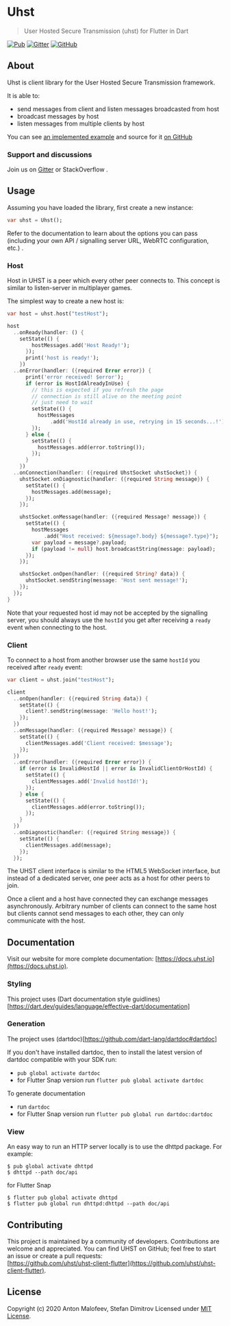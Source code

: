 # Uhst

> User Hosted Secure Transmission (uhst) for Flutter in Dart

[![Pub](https://img.shields.io/pub/v/uhst.svg)](https://pub.dartlang.org/packages/uhst)
[![Gitter](https://badges.gitter.im/uhst/community.svg)](https://gitter.im/uhst/community?utm_source=badge&utm_medium=badge&utm_campaign=pr-badge)
[![GitHub](https://img.shields.io/github/license/uhst/uhst-client-flutter)](LICENSE)

## About

Uhst is client library for the User Hosted Secure Transmission framework.

It is able to:

- send messages from client and listen messages broadcasted from host
- broadcast messages by host
- listen messages from multiple clients by host

You can see [an implemented example](http://docs.uhst.io/uhst-client-flutter/) and source for it [on GitHub](https://github.com/uhst/uhst-client-flutter/tree/next/example)

### Support and discussions

Join us on [Gitter](https://gitter.im/uhst/community?utm_source=share-link&utm_medium=link&utm_campaign=share-link) or StackOverflow .

## Usage

Assuming you have loaded the library, first create a new instance:

```dart
var uhst = Uhst();
```

Refer to the documentation to learn about the options you can pass
(including your own API / signalling server URL, WebRTC configuration, etc.) .

### Host

Host in UHST is a peer which every other peer connects to.
This concept is similar to listen-server in multiplayer games.

The simplest way to create a new host is:

```dart
var host = uhst.host("testHost");

host
  ..onReady(handler: () {
    setState(() {
        hostMessages.add('Host Ready!');
      });
      print('host is ready!');
    })
  ..onError(handler: ({required Error error}) {
      print('error received! $error');
      if (error is HostIdAlreadyInUse) {
        // this is expected if you refresh the page
        // connection is still alive on the meeting point
        // just need to wait
        setState(() {
          hostMessages
              .add('HostId already in use, retrying in 15 seconds...!');
        });
      } else {
        setState(() {
          hostMessages.add(error.toString());
        });
      }
    })
  ..onConnection(handler: ({required UhstSocket uhstSocket}) {
    uhstSocket.onDiagnostic(handler: ({required String message}) {
      setState(() {
        hostMessages.add(message);
      });
    });

    uhstSocket.onMessage(handler: ({required Message? message}) {
      setState(() {
        hostMessages
            .add("Host received: ${message?.body} ${message?.type}");
        var payload = message?.payload;
        if (payload != null) host.broadcastString(message: payload);
      });
    });

    uhstSocket.onOpen(handler: ({required String? data}) {
      uhstSocket.sendString(message: 'Host sent message!');
    });
  });
}
```

Note that your requested host id may not be accepted by the signalling server,
you should always use the `hostId` you get after receiving a `ready`
event when connecting to the host.

### Client

To connect to a host from another browser use the same `hostId`
you received after `ready` event:

```dart
var client = uhst.join("testHost");

client
  ..onOpen(handler: ({required String data}) {
    setState(() {
      client?.sendString(message: 'Hello host!');
    });
  })
  ..onMessage(handler: ({required Message? message}) {
    setState(() {
      clientMessages.add('Client received: $message');
    });
  })
  ..onError(handler: ({required Error error}) {
    if (error is InvalidHostId || error is InvalidClientOrHostId) {
      setState(() {
        clientMessages.add('Invalid hostId!');
      });
    } else {
      setState(() {
        clientMessages.add(error.toString());
      });
    }
  })
  ..onDiagnostic(handler: ({required String message}) {
    setState(() {
      clientMessages.add(message);
    });
  });
```

The UHST client interface is similar to the HTML5 WebSocket interface,
but instead of a dedicated server, one peer acts as a host for other peers to join.

Once a client and a host have connected they can exchange messages asynchronously.
Arbitrary number of clients can connect to the same host but clients
cannot send messages to each other, they can only communicate with the host.

## Documentation

Visit our website for more complete documentation: [https://docs.uhst.io](https://docs.uhst.io).

### Styling

This project uses (Dart documentation style guidlines)[https://dart.dev/guides/language/effective-dart/documentation]

### Generation

The project uses (dartdoc)[https://github.com/dart-lang/dartdoc#dartdoc]

If you don't have installed dartdoc, then to install the latest version of dartdoc compatible with your SDK run:

- `pub global activate dartdoc`
- for Flutter Snap version run `flutter pub global activate dartdoc`

To generate documentation

- run `dartdoc`
- for Flutter Snap version run `flutter pub global run dartdoc:dartdoc`

### View

An easy way to run an HTTP server locally is to use the dhttpd package. For example:

```shell
$ pub global activate dhttpd
$ dhttpd --path doc/api
```

for Flutter Snap

```shell
$ flutter pub global activate dhttpd
$ flutter pub global run dhttpd:dhttpd --path doc/api
```

## Contributing

This project is maintained by a community of developers. Contributions are welcome and appreciated.
You can find UHST on GitHub; feel free to start an issue or create a pull requests:<br>
[https://github.com/uhst/uhst-client-flutter](https://github.com/uhst/uhst-client-flutter).

## License

Copyright (c) 2020 Anton Malofeev, Stefan Dimitrov
Licensed under [MIT License](LICENSE).
